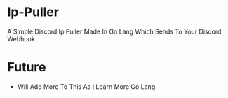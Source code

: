 # Ip-Puller
A Simple Discord Ip Puller Made In Go Lang Which Sends To Your Discord Webhook

# Future
- Will Add More To This As I Learn More Go Lang

